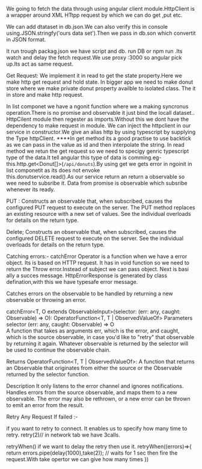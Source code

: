 We going to fetch the data through using angular client module.HttpClient is a wrapper around XML HTtpp request by which we can do get ,put etc.

We can add dtataset in db.json.We can also verify this in console using.JSON.stringfy('ours data set').Then we pass in db.son which convertit in JSON format.

It run trough packag.json we have script and db. run DB or npm run .Its watch and delay the fetch request.We use proxy :3000 so angular pick up.Its act as same request.

 Get Request:
 We implement it in read to get the state property.Here we make http get request and hold state.
 In bigger app we need to make donut store where we make private donut property availble to isolated class. The it in store and make http request.

 In list componet we have a ngonit function where we a making syncronus operation.There is no promise and observable it just bind the locall dataset..
 HttpCilent module  then regester as imports.Without this we dont have the dependency to make request in module.
 We can inject the httpclient in our service in constructor.We give an alias http by using typescript by supplying the Type httpClient.
 ****In get method its a good practise to use backtick as we can pass in the value as id and then interpolate the string.
 In read method we retun the get request so we need to specigy genric typescript type of the data.It tell angular this type of data is comming.eg-
 this.http.get<Donut[]>(`/api/donuts`).By using get we gets error in ngoinit in list componetit as its does not envoke  
 this.donutservice.read().As our service return an  return a observable so wee need to subsribe it.
 Data from promise is observable which subsribe whenever its ready.

 PUT :
 Constructs an observable that, when subscribed, causes the configured PUT request to execute on the server. The PUT method replaces an existing resource with a new set of values. See the individual overloads for details on the return type.

 Delete;
 Constructs an observable that, when subscribed, causes the configured DELETE request to execute on the server. See the individual overloads for details on the return type.

 Catching errors:-
 catchError Operator is a function when we have a error object.
 Its is based on HTTP request. It has in void function so we need to return the Throw error.Instead of subject we can pass object.
 Next is basi ally a succes message.
 HttpErrorResponse is generated by class defination,with this we have typesafe error message.

Catches errors on the observable to be handled by returning a new observable or throwing an error.

catchError<T, O extends ObservableInput<any>>(selector: (err: any, caught: Observable<T>) => O): OperatorFunction<T, T | ObservedValueOf<O>>
Parameters
selector	(err: any, caught: Observable<T>) => O	
A function that takes as arguments err, which is the error, and caught, which is the source observable, in case you'd like to "retry" that observable by returning it again. Whatever observable is returned by the selector will be used to continue the observable chain.

Returns
OperatorFunction<T, T | ObservedValueOf<O>>: A function that returns an Observable that originates from either the source or the Observable returned by the selector function.

Description
It only listens to the error channel and ignores notifications. Handles errors from the source observable, and maps them to a new observable. The error may also be rethrown, or a new error can be thrown to emit an error from the result.

Retry Any Request If failed :-

if you want to retry to connect. It enables us to specify how many time to retry.
retry(2)// in network tab we have 3calls.

retryWhen() if we want to delay the retry then use it.
retryWhen((errors)=>{
    return errors.pipe(delay(1000),take(2)); // waits for 1 sec then fire the request.With take opertor we can give how many times
})

 



